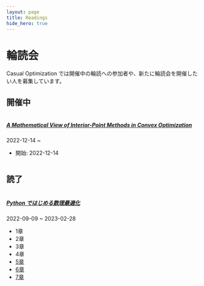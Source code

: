```yaml
---
layout: page
title: Readings
hide_hero: true
---
```


# 輪読会

Casual Optimization では開催中の輪読への参加者や、新たに輪読会を開催したい人を募集しています。

## 開催中

<div class="column is-4-desktop is-6-tablet">
    <div class="card">
        <h5 class="card-header-title"><a href="https://epubs.siam.org/doi/book/10.1137/1.9780898718812">A Mathematical View of Interior-Point Methods in Convex Optimization</a></h5>
        <p>2022-12-14 ~</p>
        <ul>
            <li>開始: 2022-12-14</li>
        </ul>
    </div>
</div>

## 読了

<div class="column is-4-desktop is-6-tablet">
    <div class="card">
        <h5 class="card-header-title"><a href="https://www.amazon.co.jp/dp/B09G9VZ4PH/">Python ではじめる数理最適化</a></h5>
        <p>2022-09-09 ~ 2023-02-28</p>
        <ul>
            <li>1章</li>
            <li>2章</li>
            <li>3章</li>
            <li>4章</li>
            <li><a href="https://docs.google.com/presentation/d/1YpfMS2GXpMiPTlPQeEFowDhtYVDNN1V9NkClbM6KKwU/edit?usp=sharing">5章</a></li>
            <li><a href="https://drive.google.com/file/d/1HjCnx53L1GlC0cJHsPsIanSRQzV8q2Mu/view?usp=sharing">6章</a></li>
            <li><a href="https://docs.google.com/presentation/d/17SFbucFhpFQefkS04Y5HdBqyg6wm9-Bp/edit?usp=sharing&ouid=106831076195727781058&rtpof=true&sd=true">7章</a></li>
        </ul>
    </div>
</div>
